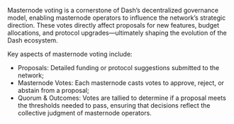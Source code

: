 Masternode voting is a cornerstone of Dash’s decentralized governance model, enabling masternode operators to influence the network’s strategic direction. These votes directly affect proposals for new features, budget allocations, and protocol upgrades—ultimately shaping the evolution of the Dash ecosystem.

Key aspects of masternode voting include:

- Proposals: Detailed funding or protocol suggestions submitted to the network;
- Masternode Votes: Each masternode casts votes to approve, reject, or abstain from a proposal;
- Quorum & Outcomes: Votes are tallied to determine if a proposal meets the thresholds needed to pass, ensuring that decisions reflect the collective judgment of masternode operators.